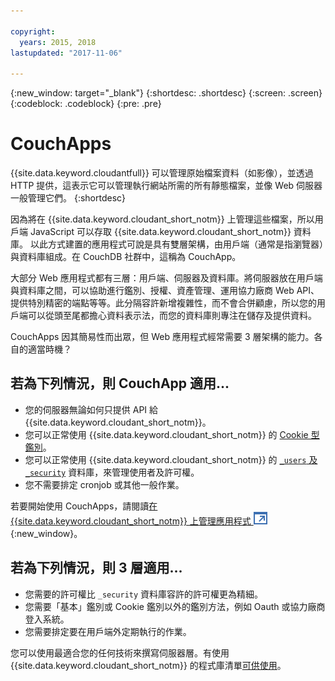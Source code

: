 ```yaml
---

copyright:
  years: 2015, 2018
lastupdated: "2017-11-06"

---
```


{:new_window: target="_blank"}
{:shortdesc: .shortdesc}
{:screen: .screen}
{:codeblock: .codeblock}
{:pre: .pre}

# CouchApps

{{site.data.keyword.cloudantfull}} 可以管理原始檔案資料（如影像），並透過 HTTP 提供，這表示它可以管理執行網站所需的所有靜態檔案，並像 Web 伺服器一般管理它們。
{:shortdesc}

因為將在 {{site.data.keyword.cloudant_short_notm}} 上管理這些檔案，所以用戶端 JavaScript 可以存取 {{site.data.keyword.cloudant_short_notm}} 資料庫。
以此方式建置的應用程式可說是具有雙層架構，由用戶端（通常是指瀏覽器）與資料庫組成。在 CouchDB 社群中，這稱為 CouchApp。

大部分 Web 應用程式都有三層：用戶端、伺服器及資料庫。將伺服器放在用戶端與資料庫之間，可以協助進行鑑別、授權、資產管理、運用協力廠商 Web API、提供特別精密的端點等等。此分隔容許新增複雜性，而不會合併顧慮，所以您的用戶端可以從頭至尾都擔心資料表示法，而您的資料庫則專注在儲存及提供資料。

CouchApps 因其簡易性而出眾，但 Web 應用程式經常需要 3 層架構的能力。各自的適當時機？

## 若為下列情況，則 CouchApp 適用...

-   您的伺服器無論如何只提供 API 給 {{site.data.keyword.cloudant_short_notm}}。
-   您可以正常使用 {{site.data.keyword.cloudant_short_notm}} 的 [Cookie 型鑑別](../api/authentication.html)。
-   您可以正常使用 {{site.data.keyword.cloudant_short_notm}} 的 [`_users` 及 `_security`](../api/authorization.html) 資料庫，來管理使用者及許可權。
-   您不需要排定 cronjob 或其他一般作業。

若要開始使用 CouchApps，請閱讀[在 {{site.data.keyword.cloudant_short_notm}} 上管理應用程式 ![外部鏈結圖示](../images/launch-glyph.svg "外部鏈結圖示")](https://cloudant.com/blog/app-management/){:new_window}。

## 若為下列情況，則 3 層適用...

-   您需要的許可權比 `_security` 資料庫容許的許可權更為精細。
-   您需要「基本」鑑別或 Cookie 鑑別以外的鑑別方法，例如 Oauth 或協力廠商登入系統。
-   您需要排定要在用戶端外定期執行的作業。

您可以使用最適合您的任何技術來撰寫伺服器層。有使用 {{site.data.keyword.cloudant_short_notm}} 的程式庫清單[可供使用](../libraries/index.html)。
